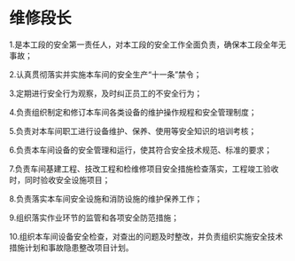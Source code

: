 # 维修段长

1.是本工段的安全第一责任人，对本工段的安全工作全面负责，确保本工段全年无事故；

2.认真贯彻落实并实施本车间的安全生产“十一条”禁令；

3.定期进行安全行为观察，及时纠正员工的不安全行为；

4.负责组织制定和修订本车间各类设备的维护操作规程和安全管理制度；

5.负责对本车间职工进行设备维护、保养、使用等安全知识的培训考核；

6.负责本车间设备的安全管理和运行，使其符合安全技术规范、标准的要求；

7.负责车间基建工程、技改工程和检维修项目安全措施检查落实，工程竣工验收时，同时验收安全设施项目；

8.负责落实本车间安全设施和消防设施的维护保养工作；

9.组织落实作业环节的监管和各项安全防范措施；

10.组织本车间设备安全检查，对查出的问题及时整改，并负责组织实施安全技术措施计划和事故隐患整改项目计划。